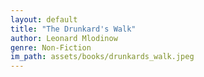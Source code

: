 ```yaml
---
layout: default
title: "The Drunkard's Walk"
author: Leonard Mlodinow
genre: Non-Fiction
im_path: assets/books/drunkards_walk.jpeg
---
```

